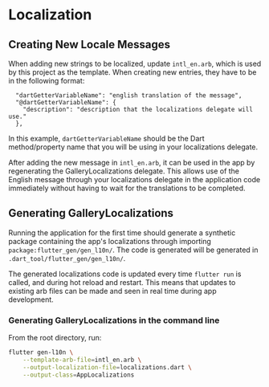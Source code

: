 # Localization

## Creating New Locale Messages

When adding new strings to be localized, update `intl_en.arb`, which is used by this project as the template. When creating new entries, they have to be in the following format:

``` arb
  "dartGetterVariableName": "english translation of the message",
  "@dartGetterVariableName": {
    "description": "description that the localizations delegate will use."
  },
```

In this example, `dartGetterVariableName` should be the Dart method/property name that you will be using in your localizations delegate.

After adding the new message in `intl_en.arb`, it can be used in the app by regenerating the GalleryLocalizations delegate.
This allows use of the English message through your localizations delegate in the application code immediately without having to wait for the translations to be completed.

## Generating GalleryLocalizations

Running the application for the first time should generate a synthetic package containing the app's localizations through importing `package:flutter_gen/gen_l10n/`. The code is generated will be generated in `.dart_tool/flutter_gen/gen_l10n/`.

The generated localizations code is updated every time `flutter run` is called, and during hot reload and restart. This means that updates to existing arb files can be made and seen in real time during app development.

### Generating GalleryLocalizations in the command line

From the root directory, run:

``` bash
flutter gen-l10n \
    --template-arb-file=intl_en.arb \
    --output-localization-file=localizations.dart \
    --output-class=AppLocalizations
```
